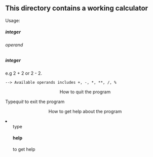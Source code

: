 <h2>This directory contains a working calculator</h2>

Usage: <h5>integer</h5> <h6>operand</h6> <h5>integer</h5>
	e.g 2 + 2 or 2 - 2.

	--> Available operands includes +, -, *, **, /, %

<p style="text-align: center">How to quit the program</p>
<p>Type<em>quit</em> to exit the program

<p style="text-align: center">How to get help about the program</p>
<li><ul>type <h4>help</h4> to get help</ul></li>
